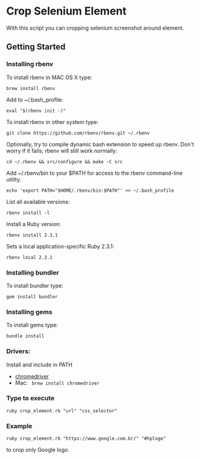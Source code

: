 # Crop Selenium Element

With this script you can cropping selenium screenshot around element.

## Getting Started ##

### Installing rbenv ###
To install rbenv in MAC OS X type:
```shell
brew install rbenv
```

Add to ~/.bash_profile:
```shell
eval "$(rbenv init -)"
```

To install rbenv in other system type:

```shell
git clone https://github.com/rbenv/rbenv.git ~/.rbenv
```
Optionally, try to compile dynamic bash extension to speed up rbenv. Don't worry if it fails; rbenv will still work normally:

```shell
cd ~/.rbenv && src/configure && make -C src
```

Add ~/.rbenv/bin to your $PATH for access to the rbenv command-line utility.

```shell
echo 'export PATH="$HOME/.rbenv/bin:$PATH"' >> ~/.bash_profile
```

List all available versions:
```shell
rbenv install -l
```

Install a Ruby version:
```shell
rbenv install 2.3.1
```

Sets a local application-specific Ruby 2.3.1:
```shell
rbenv local 2.3.1
```

### Installing bundler ###
To install bundler type:
```shell
gem install bundler
```

### Installing gems ###
To install gems type:
```shell
bundle install
```

### Drivers: ###
Install and include in PATH
- [chromedriver](https://sites.google.com/a/chromium.org/chromedriver/)
- Mac: ```
brew install chromedriver``` 


### Type to execute ###
```shell
ruby crop_element.rb "url" "css_selector"
```

### Example ###
```shell
ruby crop_element.rb "https://www.google.com.br/" "#hplogo"
```

to crop only Google logo.
